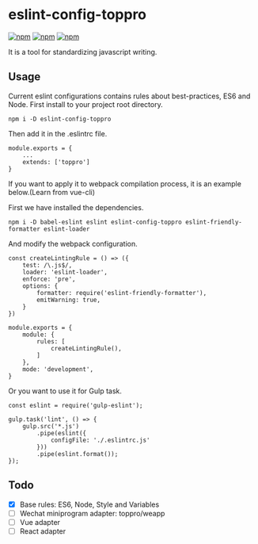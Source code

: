 # eslint-config-toppro

[![npm](https://img.shields.io/badge/license-MIT-yellowgreen.svg)]()
[![npm](https://img.shields.io/badge/node-%3E%3D8-blue.svg)]()
[![npm](https://img.shields.io/badge/npm-v6.4.1-yellow.svg)]()

It is a tool for standardizing javascript writing.

## Usage

Current eslint configurations contains rules about best-practices, ES6 and Node.
First install to your project root directory.

```
npm i -D eslint-config-toppro
```

Then add it in the .eslintrc file.

```
module.exports = {
    ...
    extends: ['toppro']
}
```

If you want to apply it to webpack compilation process, it is an example below.(Learn from vue-cli)

First we have installed the dependencies.

```
npm i -D babel-eslint eslint eslint-config-toppro eslint-friendly-formatter eslint-loader
```

And modify the webpack configuration.

```
const createLintingRule = () => ({
    test: /\.js$/,
    loader: 'eslint-loader',
    enforce: 'pre',
    options: {
        formatter: require('eslint-friendly-formatter'),
        emitWarning: true,
    }
})

module.exports = {
    module: {
        rules: [
            createLintingRule(),
        ]
    },
    mode: 'development',
}
```

Or you want to use it for Gulp task.

```
const eslint = require('gulp-eslint');

gulp.task('lint', () => {
    gulp.src('*.js')
        .pipe(eslint({
            configFile: './.eslintrc.js'
        }))
        .pipe(eslint.format());
});
```

## Todo

- [X] Base rules: ES6, Node, Style and Variables
- [ ] Wechat miniprogram adapter: toppro/weapp
- [ ] Vue adapter
- [ ] React adapter